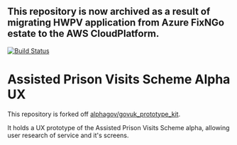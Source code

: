 ## This repository is now archived as a result of migrating HWPV application from Azure FixNGo estate to the AWS CloudPlatform.


[![Build Status](https://travis-ci.org/ministryofjustice/apvs-alpha-ux.svg?branch=master)](https://travis-ci.org/ministryofjustice/apvs-alpha-ux?branch=master)

# Assisted Prison Visits Scheme Alpha UX

This repository is forked off [alphagov/govuk_prototype_kit](https://github.com/alphagov/govuk_prototype_kit).

It holds a UX prototype of the Assisted Prison Visits Scheme alpha, allowing user research of service and it's screens.

